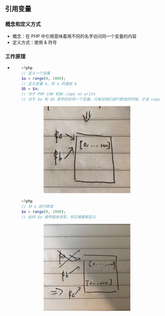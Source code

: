 ## 引用变量


### 概念和定义方式
* 概念：在 PHP 中引用意味着用不同的名字访问同一个变量的内容
* 定义方式：使用 & 符号

### 工作原理
*   ```php
        <?php
        // 定义一个变量
        $a = range(0, 1000);
        // 定义变量 b，将 a 的值给 b
        $b = $a;
        // 对于 PHP COW 机制：copy on write
        // 对于 $a 和 $b 其中的任何一个变量，只有对他们进行修改的时候，才会 copy 内存空间 
    ```
    
    <div align="center">
        <img src="img/referenced_variable1.jpg" height="280" >
    </div>
    
    ```php
        <?php
        // 对 a 进行修改
        $a = range(0, 1000);
        // 此时 $a 虽然值未改变，但已被重新定义
    ```
    
    <div align="center">
        <img src="img/referenced_variable2.jpg" height="280" >
    </div>
    